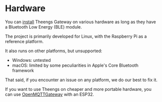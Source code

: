 # Hardware

You can [install](../install/install) Theengs Gateway on various hardware as long as they have a Bluetooth Low Energy (BLE) module.

The project is primarily developed for Linux, with the Raspberry Pi as a reference platform.

It also runs on other platforms, but unsupported:

* Windows: untested
* macOS: limited by some peculiarities in Apple's Core Bluetooth framework

That said, if you encounter an issue on any platform, we do our best to fix it.

If you want to use Theengs on cheaper and more portable hardware, you can use [OpenMQTTGateway](https://docs.openmqttgateway.com/) with an ESP32.
